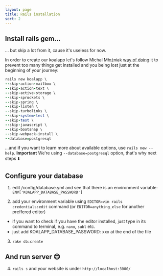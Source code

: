 ```yaml
---
layout: page
title: Rails installation
sort: 2
---
```


## Install rails gem...

... but skip a lot from it, cause it's useless for now.

In order to create our koalapp let's follow Michal Młoźniak [way of doing]( https://twitter.com/roninek/status/1219196994964639744) it to prevent too many things get installed and you being lost just at the beginning of your journey:

``` ruby
rails new koalapp \
--skip-action-mailbox \
--skip-action-text \
--skip-active-storage \
--skip-sprockets \
--skip-spring \
--skip-listen \
--skip-turbolinks \
--skip-system-test \
--skip-test \
--skip-javascript \
--skip-bootsnap \
--skip-webpack-install \
--database=postgresql
```

...and if you want to learn more about available options, use `rails new --help`. **Important** We're using `--database=postgresql` option, that's why next steps ⬇️

## Configure your database

1) edit /config/database.yml and see that there is an environment variable: `ENV['KOALAPP_DATABASE_PASSWORD']`

2) add your environment variable using `EDITOR=vim rails credentials:edit` command (or `EDITOR=anything_else` for another preffered editor)

* if you want to check if you have the editor installed, just type in its command to terminal, e.g. `nano`, `subl` etc.
* just add KOALAPP_DATABASE_PASSWORD: xxx at the end of the file

3) `rake db:create`

## And run server 😊

4) `rails s` and your website is under `http://localhost:3000/`
